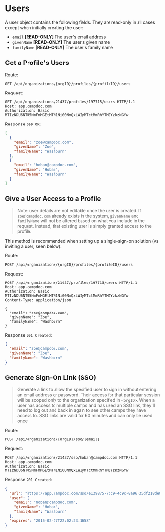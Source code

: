 # Users

A user object contains the following fields.  They are read-only in all cases except when initially creating the user:

- `email` **[READ-ONLY]** The user's email address
- `givenName` **[READ-ONLY]** The user's given name
- `familyName` **[READ-ONLY]** The user's family name

## Get a Profile's Users

Route:

```
GET /api/organizations/{orgID}/profiles/{profileID}/users
```

Request:

```
GET /api/organizations/21437/profiles/197715/users HTTP/1.1
Host: app.campdoc.com
Authorization: Basic MTIzNDU6NTU5NmFmMGEtMTM1Ni00NmQxLWIyMTctMmRhYTM1YzkzNGYw
```

Response `200 OK`:

```json
[
  {
    "email": "zoe@campdoc.com",
    "givenName": "Zoe",
    "familyName": "Washburn"
  },
  {
    "email": "hoban@campdoc.com",
    "givenName": "Hoban",
    "familyName": "Washburn"
  }
]
```

## Give a User Access to a Profile

> Note: user details are not editable once the user is created.  If `zoe@campdoc.com` already exists in the system, `givenName` and `familyName` will not be altered based on what you include in the request.  Instead, that existing user is simply granted access to the profile.

This method is recommended when setting up a single-sign-on solution (vs inviting a user, seen below).

Route:

```
POST /api/organizations/{orgID}/profiles/{profileID}/users
```

Request:

```
POST /api/organizations/21437/profiles/197715/users HTTP/1.1
Host: app.campdoc.com
Authorization: Basic MTIzNDU6NTU5NmFmMGEtMTM1Ni00NmQxLWIyMTctMmRhYTM1YzkzNGYw
Content-Type: application/json

{
  "email": "zoe@campdoc.com",
  "givenName": "Zoe",
  "familyName": "Washburn"
}
```

Response `201 Created`:

```json
{
  "email": "zoe@campdoc.com",
  "givenName": "Zoe",
  "familyName": "Washburn"
}
```

## Generate Sign-On Link (SSO)

> Generate a link to allow the specified user to sign in without entering an email address or password.  Their access for that particular session will be scoped only to the organization specified in `<orgID>`. When a user has access to multiple camps and has used an SSO link, they'll need to log out and back in again to see other camps they have access to.  SSO links are valid for 60 minutes and can only be used once.

Route:

```
POST /api/organizations/{orgID}/sso/{email}
```

Request:

```
POST /api/organizations/21437/sso/hoban@campdoc.com HTTP/1.1
Host: app.campdoc.com
Authorization: Basic MTIzNDU6NTU5NmFmMGEtMTM1Ni00NmQxLWIyMTctMmRhYTM1YzkzNGYw
```

Response `201 Created`:

```json
{
  "url": "https://app.campdoc.com/sso/e139875-7dc9-4c9c-8a96-35df218de8cb",
  "user": {
    "email": "hoban@campdoc.com",
    "givenName": "Hoban",
    "familyName": "Washburn"
  },
  "expires": "2015-02-17T22:02:23.165Z"
}
```

